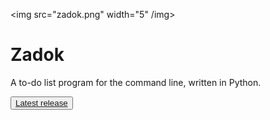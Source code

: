 <img src="zadok.png" width="5" /img> <h1>Zadok</h1>
A to-do list program for the command line, written in Python.

<button><a href="https://github.com/forgenst/zadok/releases/download/v0.1-alpha/zadok-setup.exe">Latest release</a></button>
